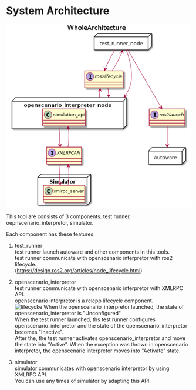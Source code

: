 # System Architecture
![architecture](uml/WholeArchitecture.png "architecture")

This tool are consists of 3 components.
test runner, oepnscenario_interpretor, simulator.

Each component has these features.

1. test_runner  
test runner launch autoware and other components in this tools.  
test runner communicate with openscenario interpretor with ros2 lifecycle.  
(https://design.ros2.org/articles/node_lifecycle.html)

1. openscenario_interpretor  
test runner communicate with openscenario interpretor with XMLRPC API.  
openscenario interpretor is a rclcpp lifecycle component.  
![lifecycke](https://design.ros2.org/img/node_lifecycle/life_cycle_sm.png "lifecycle")
When the openscenario_interpretor launched, the state of openscenario_interpretor is "Unconfigured".  
When the test runner launched, ths test runner configures openscenario_interpretor and the state of the openscenario_interpretor becomes "Inactive".  
After the, the test runner activates openscenario_interpretor and move the state into "Active".
When the exception was thrown in openscenario interpretor, the openscenario interpretor moves into "Activate" state.

1. simulator  
simulator communicates with openscenario interpretor by using XMLRPC API.  
You can use any times of simulator by adapting this API.  